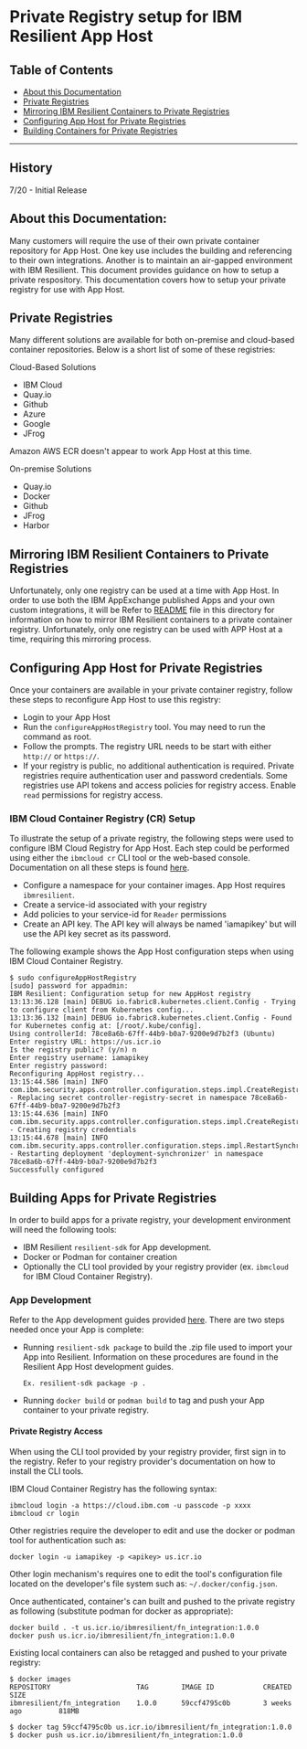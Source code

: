 # Private Registry setup for IBM Resilient App Host
## Table of Contents
  - [About this Documentation](#about-this-documentation)
  - [Private Registries](#private-registries)
  - [Mirroring IBM Resilient Containers to Private Registries](#mirroring-ibm-resilient-containers-to-private-registries)
  - [Configuring App Host for Private Registries](#configuring-app-host-for-private-registries)
  - [Building Containers for Private Registries](#building-containers-for-private-registries)
---

## History
7/20 -  Initial Release

## About this Documentation:
Many customers will require the use of their own private container repository for App Host.
One key use includes the building and referencing to their own integrations. Another is to maintain
an air-gapped environment with IBM Resilient. This document provides guidance on how to setup a private respository.
This documentation covers how to setup your private registry for use with App Host.

## Private Registries
Many different solutions are available for both on-premise and cloud-based container repositories.
Below is a short list of some of these registries:

Cloud-Based Solutions
* IBM Cloud
* Quay.io
* Github
* Azure
* Google
* JFrog

Amazon AWS ECR doesn't appear to work App Host at this time.

On-premise Solutions
* Quay.io
* Docker
* Github
* JFrog
* Harbor

## Mirroring IBM Resilient Containers to Private Registries
Unfortunately, only one registry can be used at a time with App Host. In order to use
both the IBM AppExchange published Apps and your own custom integrations, it will be 
Refer to [README](README.pdf) file in this directory for information on
how to mirror IBM Resilient containers to a private container registry. Unfortunately, 
only one registry can be used with APP Host at a time, requiring this mirroring process.

## Configuring App Host for Private Registries
Once your containers are available in your private container registry,
follow these steps to reconfigure App Host to use this registry: 

* Login to your App Host
* Run the `configureAppHostRegistry` tool. You may need to run the command as root.
* Follow the prompts. The registry URL needs to be start with either `http://` or `https://`. 
* If your registry is public, no additional authentication is required. Private
registries require authentication user and password credentials. Some registries
use API tokens and access policies for registry access. Enable `read` permissions for
registry access. 

### IBM Cloud Container Registry (CR) Setup
<!-- TODO: Need to update this. Will be done under https://ibm-qrs.atlassian.net/browse/SOARAPPS-9178. -->
To illustrate the setup of a private registry, the following steps were used to 
configure IBM Cloud Registry for App Host. Each step could be performed using either the `ibmcloud cr` CLI tool
or the web-based console. Documentation on all these steps is found [here](https://cloud.ibm.com/docs/Registry).
* Configure a namespace for your container images. App Host requires `ibmresilient`.
* Create a service-id associated with your registry
* Add policies to your service-id for `Reader` permissions
* Create an API key. The API key will always be named 'iamapikey' but will use the API key secret as its password. 

The following example shows the App Host configuration steps when using IBM Cloud Container Registry. 
```
$ sudo configureAppHostRegistry 
[sudo] password for appadmin: 
IBM Resilient: Configuration setup for new AppHost registry
13:13:36.128 [main] DEBUG io.fabric8.kubernetes.client.Config - Trying to configure client from Kubernetes config...
13:13:36.132 [main] DEBUG io.fabric8.kubernetes.client.Config - Found for Kubernetes config at: [/root/.kube/config].
Using controllerId: 78ce8a6b-67ff-44b9-b0a7-9200e9d7b2f3 (Ubuntu)
Enter registry URL: https://us.icr.io
Is the registry public? (y/n) n
Enter registry username: iamapikey
Enter registry password: 
Reconfiguring AppHost registry...
13:15:44.586 [main] INFO com.ibm.security.apps.controller.configuration.steps.impl.CreateRegistrySecretStep - Replacing secret controller-registry-secret in namespace 78ce8a6b-67ff-44b9-b0a7-9200e9d7b2f3
13:15:44.636 [main] INFO com.ibm.security.apps.controller.configuration.steps.impl.CreateRegistryCredentialsStep - Creating registry credentials
13:15:44.678 [main] INFO com.ibm.security.apps.controller.configuration.steps.impl.RestartSynchronizerStep - Restarting deployment 'deployment-synchronizer' in namespace 78ce8a6b-67ff-44b9-b0a7-9200e9d7b2f3
Successfully configured
``` 

## Building Apps for Private Registries
In order to build apps for a private registry, your development environment will need the following tools:
* IBM Resilient `resilient-sdk` for App development.
* Docker or Podman for container creation
* Optionally the CLI tool provided by your registry provider (ex. `ibmcloud` for IBM Cloud Container Registry).

### App Development
Refer to the App development guides provided [here]( https://www-03preprod.ibm.com/support/knowledgecenter/SSBRUQ_37.0.0/doc/apps/Introduction.html). There are two steps needed once your App is complete:
* Running `resilient-sdk package` to build the .zip file used to import your App into Resilient. 
Information on these procedures are found in the Resilient App Host development guides.

  `Ex. resilient-sdk package -p .`
* Running `docker build` or `podman build` to tag and push your App container to your private registry.

#### Private Registry Access
When using the CLI tool provided by your registry provider, first sign in to the registry. Refer to your registry 
provider's documentation on how to install the CLI tools.

IBM Cloud Container Registry has the following syntax:
```
ibmcloud login -a https://cloud.ibm.com -u passcode -p xxxx
ibmcloud cr login
```

Other registries require the developer to edit and use the docker or podman tool for authentication such as: 
```
docker login -u iamapikey -p <apikey> us.icr.io
```

Other login mechanism's requires one to edit the tool's configuration file located on the developer's file system such as:
`~/.docker/config.json`.

Once authenticated, container's can built and pushed to the private registry as following 
(substitute podman for docker as appropriate):

```
docker build . -t us.icr.io/ibmresilient/fn_integration:1.0.0
docker push us.icr.io/ibmresilient/fn_integration:1.0.0
```

Existing local containers can also be retagged and pushed to your private registry:

```
$ docker images
REPOSITORY                     TAG        IMAGE ID            CREATED             SIZE
ibmresilient/fn_integration    1.0.0      59ccf4795c0b        3 weeks ago         818MB

$ docker tag 59ccf4795c0b us.icr.io/ibmresilient/fn_integration:1.0.0
$ docker push us.icr.io/ibmresilient/fn_integration:1.0.0
```

